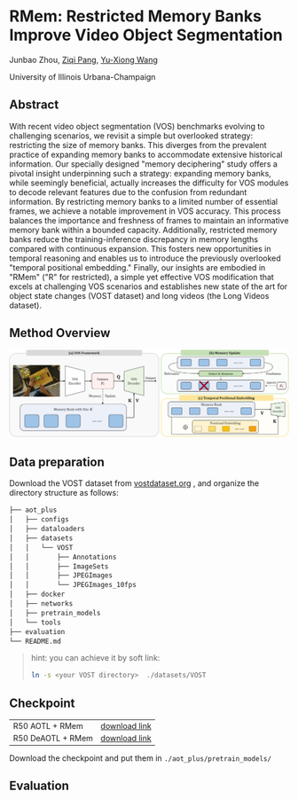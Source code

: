 # RMem: Restricted Memory Banks Improve Video Object Segmentation

Junbao Zhou, [Ziqi Pang](https://ziqipang.github.io/), [Yu-Xiong Wang](https://yxw.web.illinois.edu/)

University of Illinois Urbana-Champaign

## Abstract

With recent video object segmentation (VOS) benchmarks evolving to challenging scenarios, we revisit a simple but overlooked strategy: restricting the size of memory banks. This diverges from the prevalent practice of expanding memory banks to accommodate extensive historical information. Our specially designed "memory deciphering" study offers a pivotal insight underpinning such a strategy: expanding memory banks, while seemingly beneficial, actually increases the difficulty for VOS modules to decode relevant features due to the confusion from redundant information. By restricting memory banks to a limited number of essential frames, we achieve a notable improvement in VOS accuracy. This process balances the importance and freshness of frames to maintain an informative memory bank within a bounded capacity. Additionally, restricted memory banks reduce the training-inference discrepancy in memory lengths compared with continuous expansion. This fosters new opportunities in temporal reasoning and enables us to introduce the previously overlooked "temporal positional embedding." Finally, our insights are embodied in "RMem" ("R" for restricted), a simple yet effective VOS modification that excels at challenging VOS scenarios and establishes new state of the art for object state changes (VOST dataset) and long videos (the Long Videos dataset).

## Method Overview

![method](figures/method2.jpg)

## Data preparation

Download the VOST dataset from [vostdataset.org](https://www.vostdataset.org/) , and organize the directory structure as follows:

```bash
├── aot_plus
│   ├── configs
│   ├── dataloaders
│   ├── datasets
│   │   └── VOST
│   │       ├── Annotations
│   │       ├── ImageSets
│   │       ├── JPEGImages
│   │       └── JPEGImages_10fps
│   ├── docker
│   ├── networks
│   ├── pretrain_models
│   └── tools
├── evaluation
└── README.md
```

> hint: you can achieve it by soft link:
> ```bash
> ln -s <your VOST directory>  ./datasets/VOST
> ```

## Checkpoint

|                   |                                                                                                     |
| ----------------- | --------------------------------------------------------------------------------------------------- |
| R50 AOTL + RMem   | [download link](https://drive.google.com/file/d/1_Wp-zXw2u9zIWRJLYCw-TGaVOKGFaVb_/view?usp=sharing) |
| R50 DeAOTL + RMem | [download link](https://drive.google.com/file/d/1jMqSOuF5t_W6U7UrKdaX6SH42GSnc78-/view?usp=sharing) |

Download the checkpoint and put them in `./aot_plus/pretrain_models/`

## Evaluation